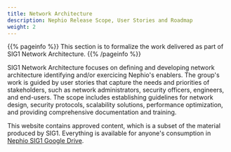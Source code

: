 ```yaml
---
title: Network Architecture
description: Nephio Release Scope, User Stories and Roadmap
weight: 2
---
```


{{% pageinfo %}}
This section is to formalize the work delivered as part of SIG1 Network Architecture.
{{% /pageinfo %}}

SIG1 Network Architecture focuses on defining and developing network architecture identifying and/or exercicing Nephio's enablers. The group's work is guided by user stories that capture the needs and priorities of stakeholders, such as network administrators, security officers, engineers, and end-users.
The scope includes establishing guidelines for network design, security protocols, scalability solutions, performance optimization, and providing comprehensive documentation and training. 

This website contains approved content, which is a subset of the material produced by SIG1. Everything is available for anyone's consumption in [Nephio SIG1 Google Drive](https://drive.google.com/drive/u/2/folders/1P4bmDppUIrtBbiRe3fj92xA_qlCMn7sf).